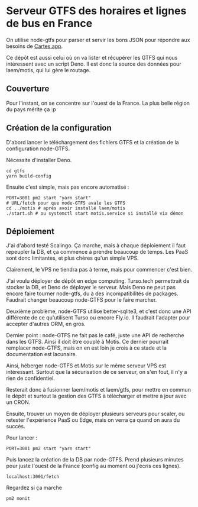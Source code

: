 # Serveur GTFS des horaires et lignes de bus en France

On utilise node-gtfs pour parser et servir les bons JSON pour répondre aux besoins de [Cartes.app](https://github.com/laem/futureco/issues/162).

Ce dépôt est aussi celui où on va lister et récupérer les GTFS qui nous intéressent avec un script Deno. Il est donc la source des données pour laem/motis, qui lui gère le routage.

## Couverture

Pour l'instant, on se concentre sur l'ouest de la France. La plus belle région du pays mérite ça :p

## Création de la configuration

D'abord lancer le téléchargement des fichiers GTFS et la création de la configuration node-GTFS.

Nécessite d'installer Deno.

```
cd gtfs
yarn build-config
```

Ensuite c'est simple, mais pas encore automatisé :

```
PORT=3001 pm2 start "yarn start"
# URL/fetch pour que node-GTFS avale les GTFS
cd ../motis # après avoir installé laem/motis
./start.sh # ou systemctl start motis.service si installé via démon
```

## Déploiement

J'ai d'abord testé Scalingo. Ça marche, mais à chaque déploiement il faut repeupler la DB, et ça commence à prendre beaucoup de temps. Les PaaS sont donc limitantes, et plus chères qu'un simple VPS.

Clairement, le VPS ne tiendra pas à terme, mais pour commencer c'est bien.

J'ai voulu déployer de dépôt en edge computing. Turso.tech permettrait de stocker la DB, et Deno de déployer le serveur. Mais Deno ne peut pas encore faire tourner node-gtfs, du à des incompatibilités de packages. Faudrait changer beaucoup node-GTFS pour le faire marcher.

Deuxième problème, node-GTFS utilise better-sqlite3, et c'est donc une API différente de ce qu'utilisent Turso ou encore Fly.io. Il faudrait l'adapter pour accepter d'autres ORM, en gros.

Dernier point : node-GTFS ne fait pas le café, juste une API de recherche dans les GTFS. Ainsi il doit être couplé à Motis. Ce dernier pourrait remplacer node-GTFS, mais on en est loin je crois à ce stade et la documentation est lacunaire.

Ainsi, héberger node-GTFS et Motis sur le même serveur VPS est intéressant. Surtout que la sécurisation de ce serveur, on s'en fout, il n'y a rien de confidentiel.

Resterait donc à fusionner laem/motis et laem/gtfs, pour mettre en commun le dépôt et surtout la gestion des GTFS à télécharger et mettre à jour avec un CRON.

Ensuite, trouver un moyen de déployer plusieurs serveurs pour scaler, ou retester l'expérience PaaS ou Edge, mais on verra ça quand on aura du succès.

Pour lancer :

```
PORT=3001 pm2 start "yarn start"
```

Puis lancez la création de la DB par node-GTFS. Prend plusieurs minutes pour juste l'ouest de la France (config au moment où j'écris ces lignes).

```
localhost:3001/fetch
```

Regardez si ça marche

```
pm2 monit
```
